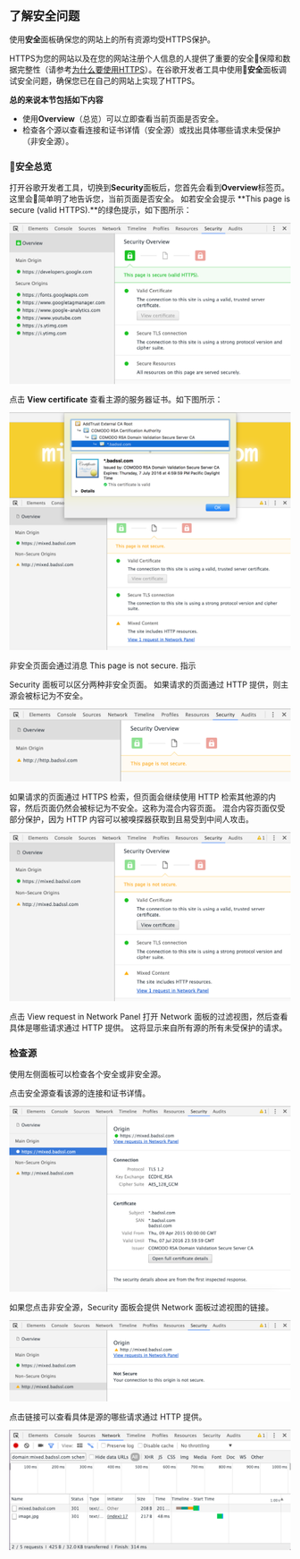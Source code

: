 <!-- toc -->

## 了解安全问题

使用**安全**面板确保您的网站上的所有资源均受HTTPS保护。

HTTPS为您的网站以及在您的网站注册个人信息的人提供了重要的安全保障和数据完整性（请参考[为什么要使用HTTPS](https://developers.google.com/web/fundamentals/security/encrypt-in-transit/why-https)）。在谷歌开发者工具中使用**安全**面板调试安全问题，确保您已在自己的网站上实现了HTTPS。

**总的来说本节包括如下内容**

- 使用**Overview**（总览）可以立即查看当前页面是否安全。
- 检查各个源以查看连接和证书详情（安全源）或找出具体哪些请求未受保护（非安全源）。

### 安全总览

打开谷歌开发者工具，切换到**Security**面板后，您首先会看到**Overview**标签页。这里会简单明了地告诉您，当前页面是否安全。 如若安全会提示 **This page is secure (valid HTTPS).**的绿色提示，如下图所示：

![](/assets/security/overview-secure.png)

点击 **View certificate** 查看主源的服务器证书。如下图所示：

![](/assets/security/view-certificate.png)

非安全页面会通过消息 This page is not secure. 指示

Security 面板可以区分两种非安全页面。 如果请求的页面通过 HTTP 提供，则主源会被标记为不安全。

![](/assets/security/overview-non-secure.png)

如果请求的页面通过 HTTPS 检索，但页面会继续使用 HTTP 检索其他源的内容，然后页面仍然会被标记为不安全。这称为混合内容页面。 混合内容页面仅受部分保护，因为 HTTP 内容可以被嗅探器获取到且易受到中间人攻击。

![](/assets/security/overview-mixed.png)

点击 View request in Network Panel 打开 Network 面板的过滤视图，然后查看具体是哪些请求通过 HTTP 提供。 这将显示来自所有源的所有未受保护的请求。

### 检查源

使用左侧面板可以检查各个安全或非安全源。

点击安全源查看该源的连接和证书详情。

![](/assets/security/origin-detail-secure.png)

如果您点击非安全源，Security 面板会提供 Network 面板过滤视图的链接。

![](/assets/security/origin-detail-non-secure.png)

点击链接可以查看具体是源的哪些请求通过 HTTP 提供。

![](/assets/security/network-one.png)